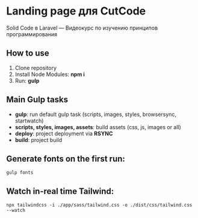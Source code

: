 <h1>Landing page для CutCode</h1>
<p>Solid Code в Laravel — Видеокурс по изучению принципов программирования</p>

<h2>How to use</h2>
<ol>
	<li>Clone repository</li>
	<li>Install Node Modules: <strong>npm i</strong></li>
	<li>Run: <strong>gulp</strong></li>
</ol>

<h2>Main Gulp tasks</h2>
<ul>
	<li><strong>gulp</strong>: run default gulp task (scripts, images, styles, browsersync, startwatch)</li>
	<li><strong>scripts, styles, images, assets</strong>: build assets (css, js, images or all)</li>
	<li><strong>deploy</strong>: project deployment via <strong>RSYNC</strong></li>
	<li><strong>build</strong>: project build</li>
</ul>

<h2>Generate fonts on the first run:</h2>
<code>gulp fonts</code>

<h2>Watch in-real time Tailwind:</h2>
<code>npx tailwindcss -i ./app/sass/tailwind.css -o ./dist/css/tailwind.css --watch</code>
